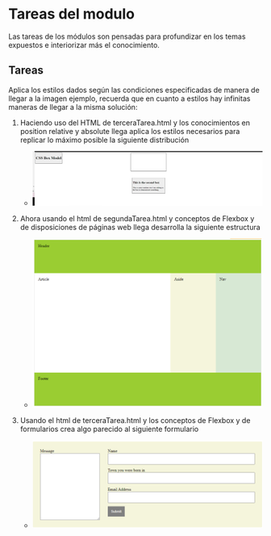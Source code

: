 # Tareas del modulo

Las tareas de los módulos son pensadas para profundizar en los temas expuestos e interiorizar más el conocimiento.

## Tareas

Aplica los estilos dados según las condiciones especificadas de manera de llegar a la imagen ejemplo, recuerda que en cuanto a estilos hay infinitas maneras de llegar a la misma solución:

1. Haciendo uso del HTML de terceraTarea.html y los conocimientos en position relative y absolute llega aplica los estilos necesarios para replicar lo máximo posible la siguiente distribución 

   - ![tarea1](./../resources/homework1.png)

2. Ahora usando el html de segundaTarea.html y conceptos de Flexbox y de disposiciones de páginas web llega desarrolla la siguiente estructura

   - ![tarea2](./../resources/homework2.png)

3. Usando el html de terceraTarea.html y los conceptos de Flexbox y de formularios crea algo parecido al siguiente formulario

   - ![tarea3](./../resources/homework3.png)
